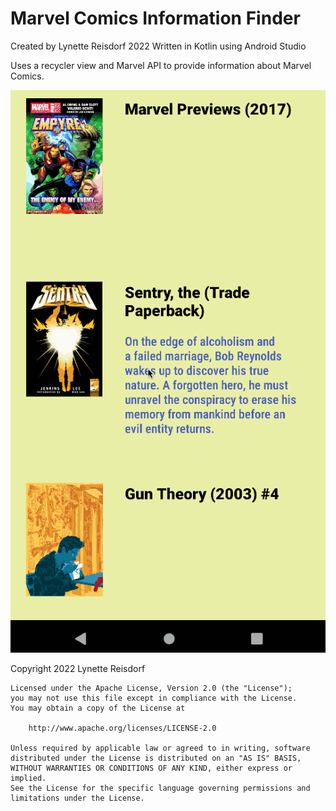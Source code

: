 # Marvel Comics Information Finder

Created by Lynette Reisdorf 2022
Written in Kotlin using Android Studio

Uses a recycler view and Marvel API to provide information about Marvel Comics.

![Preview](https://github.com/lmreisdorf/Marvel_Comics_Information_Finder/blob/master/Marvel.gif "Preview")

Copyright 2022 Lynette Reisdorf

    Licensed under the Apache License, Version 2.0 (the "License");
    you may not use this file except in compliance with the License.
    You may obtain a copy of the License at

        http://www.apache.org/licenses/LICENSE-2.0

    Unless required by applicable law or agreed to in writing, software
    distributed under the License is distributed on an "AS IS" BASIS,
    WITHOUT WARRANTIES OR CONDITIONS OF ANY KIND, either express or implied.
    See the License for the specific language governing permissions and
    limitations under the License.
